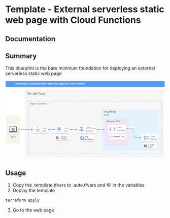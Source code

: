 # Template - External serverless static web page with Cloud Functions

## Documentation

## Summary
This blueprint is the bare minimum foundation for deploying an external serverless static web page

![diagram](./architecture.png)

## Usage
1. Copy the .template.tfvars to .auto.tfvars and fill in the variables
2. Deploy the template
```bash
terraform apply
```
3. Go to the web page



